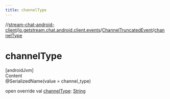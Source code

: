 ```yaml
---
title: channelType
---
```

//[stream-chat-android-client](../../../index.md)/[io.getstream.chat.android.client.events](../index.md)/[ChannelTruncatedEvent](index.md)/[channelType](channelType.md)



# channelType  
[androidJvm]  
Content  
@SerializedName(value = channel_type)  
  
open override val [channelType](channelType.md): [String](https://kotlinlang.org/api/latest/jvm/stdlib/kotlin/-string/index.html)  



